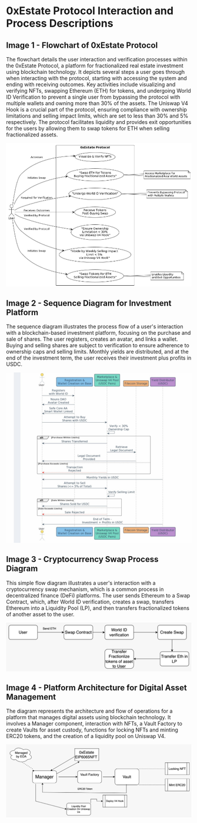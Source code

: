 # 0xEstate Protocol Interaction and Process Descriptions

## Image 1 - Flowchart of 0xEstate Protocol

The flowchart details the user interaction and verification processes within the 0xEstate Protocol, a platform for fractionalized real estate investment using blockchain technology. It depicts several steps a user goes through when interacting with the protocol, starting with accessing the system and ending with receiving outcomes. Key activities include visualizing and verifying NFTs, swapping Ethereum (ETH) for tokens, and undergoing World ID Verification to prevent a single user from bypassing the protocol with multiple wallets and owning more than 30% of the assets. The Uniswap V4 Hook is a crucial part of the protocol, ensuring compliance with ownership limitations and selling impact limits, which are set to less than 30% and 5% respectively. The protocol facilitates liquidity and provides exit opportunities for the users by allowing them to swap tokens for ETH when selling fractionalized assets.

![image 1](./images/img1.jpeg)

## Image 2 - Sequence Diagram for Investment Platform

The sequence diagram illustrates the process flow of a user's interaction with a blockchain-based investment platform, focusing on the purchase and sale of shares. The user registers, creates an avatar, and links a wallet. Buying and selling shares are subject to verification to ensure adherence to ownership caps and selling limits. Monthly yields are distributed, and at the end of the investment term, the user receives their investment plus profits in USDC.

![image 2](./images/img2.jpeg)

## Image 3 - Cryptocurrency Swap Process Diagram

This simple flow diagram illustrates a user's interaction with a cryptocurrency swap mechanism, which is a common process in decentralized finance (DeFi) platforms. The user sends Ethereum to a Swap Contract, which, after World ID verification, creates a swap, transfers Ethereum into a Liquidity Pool (LP), and then transfers fractionalized tokens of another asset to the user.

![image 3](./images/img3.jpeg)

## Image 4 - Platform Architecture for Digital Asset Management

The diagram represents the architecture and flow of operations for a platform that manages digital assets using blockchain technology. It involves a Manager component, interaction with NFTs, a Vault Factory to create Vaults for asset custody, functions for locking NFTs and minting ERC20 tokens, and the creation of a liquidity pool on Uniswap V4.

![image 4](./images/img4.jpeg)
